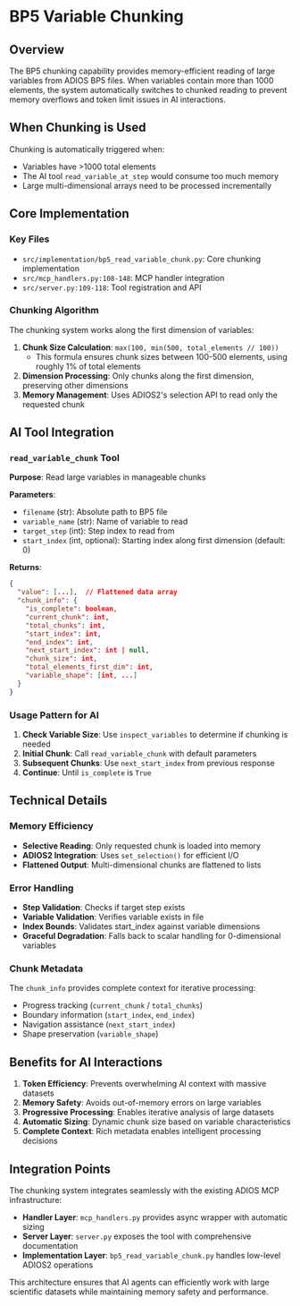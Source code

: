 # BP5 Variable Chunking

## Overview

The BP5 chunking capability provides memory-efficient reading of large variables from ADIOS BP5 files. When variables contain more than 1000 elements, the system automatically switches to chunked reading to prevent memory overflows and token limit issues in AI interactions.

## When Chunking is Used

Chunking is automatically triggered when:
- Variables have >1000 total elements
- The AI tool `read_variable_at_step` would consume too much memory
- Large multi-dimensional arrays need to be processed incrementally

## Core Implementation

### Key Files

- `src/implementation/bp5_read_variable_chunk.py`: Core chunking implementation
- `src/mcp_handlers.py:108-148`: MCP handler integration  
- `src/server.py:109-118`: Tool registration and API

### Chunking Algorithm

The chunking system works along the first dimension of variables:

1. **Chunk Size Calculation**: `max(100, min(500, total_elements // 100))`
   - This formula ensures chunk sizes between 100-500 elements, using roughly 1% of total elements
2. **Dimension Processing**: Only chunks along the first dimension, preserving other dimensions
3. **Memory Management**: Uses ADIOS2's selection API to read only the requested chunk

## AI Tool Integration

### `read_variable_chunk` Tool

**Purpose**: Read large variables in manageable chunks

**Parameters**:
- `filename` (str): Absolute path to BP5 file
- `variable_name` (str): Name of variable to read
- `target_step` (int): Step index to read from
- `start_index` (int, optional): Starting index along first dimension (default: 0)

**Returns**:
```json
{
  "value": [...],  // Flattened data array
  "chunk_info": {
    "is_complete": boolean,
    "current_chunk": int,
    "total_chunks": int,
    "start_index": int,
    "end_index": int,
    "next_start_index": int | null,
    "chunk_size": int,
    "total_elements_first_dim": int,
    "variable_shape": [int, ...]
  }
}
```

### Usage Pattern for AI

1. **Check Variable Size**: Use `inspect_variables` to determine if chunking is needed
2. **Initial Chunk**: Call `read_variable_chunk` with default parameters
3. **Subsequent Chunks**: Use `next_start_index` from previous response
4. **Continue**: Until `is_complete` is `True`

## Technical Details

### Memory Efficiency

- **Selective Reading**: Only requested chunk is loaded into memory
- **ADIOS2 Integration**: Uses `set_selection()` for efficient I/O
- **Flattened Output**: Multi-dimensional chunks are flattened to lists

### Error Handling

- **Step Validation**: Checks if target step exists
- **Variable Validation**: Verifies variable exists in file
- **Index Bounds**: Validates start_index against variable dimensions
- **Graceful Degradation**: Falls back to scalar handling for 0-dimensional variables

### Chunk Metadata

The `chunk_info` provides complete context for iterative processing:
- Progress tracking (`current_chunk` / `total_chunks`)
- Boundary information (`start_index`, `end_index`)
- Navigation assistance (`next_start_index`)
- Shape preservation (`variable_shape`)

## Benefits for AI Interactions

1. **Token Efficiency**: Prevents overwhelming AI context with massive datasets
2. **Memory Safety**: Avoids out-of-memory errors on large variables
3. **Progressive Processing**: Enables iterative analysis of large datasets
4. **Automatic Sizing**: Dynamic chunk size based on variable characteristics
5. **Complete Context**: Rich metadata enables intelligent processing decisions

## Integration Points

The chunking system integrates seamlessly with the existing ADIOS MCP infrastructure:
- **Handler Layer**: `mcp_handlers.py` provides async wrapper with automatic sizing
- **Server Layer**: `server.py` exposes the tool with comprehensive documentation
- **Implementation Layer**: `bp5_read_variable_chunk.py` handles low-level ADIOS2 operations

This architecture ensures that AI agents can efficiently work with large scientific datasets while maintaining memory safety and performance.